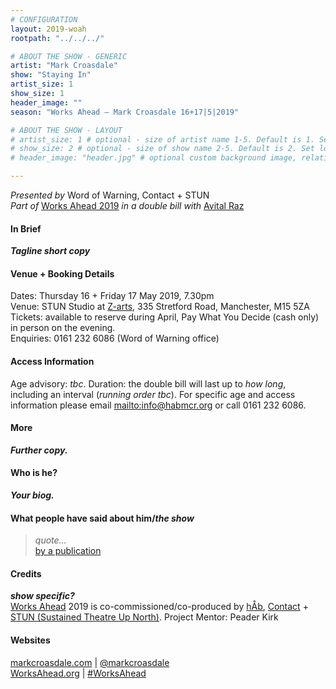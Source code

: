 ```yaml
---
# CONFIGURATION
layout: 2019-woah
rootpath: "../../../"

# ABOUT THE SHOW - GENERIC
artist: "Mark Croasdale"
show: "Staying In"
artist_size: 1
show_size: 1
header_image: ""
season: "Works Ahead — Mark Croasdale 16+17|5|2019"

# ABOUT THE SHOW - LAYOUT
# artist_size: 1 # optional - size of artist name 1-5. Default is 1. Set longer names to lower values
# show_size: 2 # optional - size of show name 2-5. Default is 2. Set longer names to lower values
# header_image: "header.jpg" # optional custom background image, relative to current page

---
```

*Presented by* Word of Warning, Contact + STUN<br>*Part of* [Works Ahead 2019](/current/2019-worksahead) *in a double bill with* [Avital Raz](/current/2019-worksahead/raz)               
#### In Brief        
***Tagline short copy***          
        
#### Venue + Booking Details        
Dates: Thursday 16 + Friday 17 May 2019, 7.30pm         
Venue: STUN Studio at <a href="http://www.z-arts.org/about-us/getting-here" target="_blank">Z-arts</a>, 335 Stretford Road, Manchester, M15 5ZA         
Tickets: available to reserve during April, Pay What You Decide (cash only) in person on the evening.            
Enquiries: 0161 232 6086 (Word of Warning office)           
        
#### Access Information        
Age advisory: *tbc*. Duration: the double bill will last up to *how long*, including an interval (*running order tbc*). For specific age and access information please email <mailto:info@habmcr.org> or call 0161 232 6086.           
           
#### More              
***Further copy.***
          
#### Who is he?             
***Your biog.***        
        
#### What people have said about him/*the show*        
>*quote…*<br><a href="http://" target="_blank">by a publication</a>           
          
#### Credits         
***show specific?***<br>[Works Ahead](/hab/worksahead) 2019 is co-commissioned/co-produced by [hÅb](/hab), <a href="http://contactmcr.com" target="_blank">Contact</a> + <a href="http://stunlive.com" target="_blank">STUN (Sustained Theatre Up North)</a>. Project Mentor: Peader Kirk        
        
#### Websites         
<a href="http://markcroasdale.com" target="_blank">markcroasdale.com</a> | <a href="http://twitter.com/markcroasdale" target="_blank">@markcroasdale</a><br><a href="http://worksahead.org" target="_blank">WorksAhead.org</a> | <a href="http://twitter.com/hashtag/WorksAhead" target="_blank">#WorksAhead</a>
